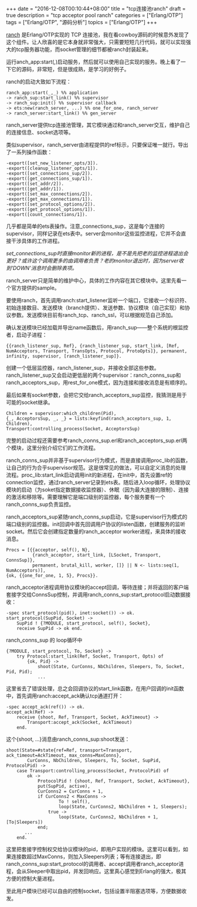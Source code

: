 +++
date = "2016-12-08T00:10:44+08:00"
title = "tcp连接池ranch"
draft = true
description = "tcp acceptor pool ranch"
categories = ["Erlang/OTP"]
tags = ["Erlang/OTP", "源码分析"]
topics = ["Erlang/OTP"]
+++


[ranch](https://github.com/ninenines/ranch) 是Erlang/OTP实现的 TCP 连接池，我在看cowboy源码的时候意外发现了这个组件。让人欣喜的是它本身就非常强大，只需要短短几行代码，就可以实现强大的tcp服务器功能，而socket管理的细节都被ranch封装起来。

运行anch_app:start(_,_)启动服务，然后就可以使用自己实现的服务。晚上看了一下它的源码，非常短，但是很成熟，是学习的好例子。

ranch的启动大致如下流程：

```
ranch_app:start(_,_) %% application
-> ranch_sup:start_link() %% supervisor 
-> ranch_sup:init() %% supervisor callback
-> ets:new(ranch_server, ...) %% one_for_one, ranch_server
-> ranch_server:start_link() %% gen_server
```

ranch_server提供tcp连接池管理，其它模块通过和ranch_server交互，维护自己的连接信息、socket选项等。

<!--more-->

类似supervisor，ranch_server由进程提供的ref标示，只要保证唯一就行。导出了一系列操作函数：

```
-export([set_new_listener_opts/3]).
-export([cleanup_listener_opts/1]).
-export([set_connections_sup/2]).
-export([get_connections_sup/1]).
-export([set_addr/2]).
-export([get_addr/1]).
-export([set_max_connections/2]).
-export([get_max_connections/1]).
-export([set_protocol_options/2]).
-export([get_protocol_options/1]).
-export([count_connections/1]).
```

几乎都是简单的ets表操作。注意_connections_sup，这是每个连接的supervisor，同样记录在ets表中。server会monitor这些监控进程，它并不会直接干涉具体的工作进程。

*set_connections_sup时直接monitor新的进程，是不是先把老的监控进程退出会更好？或许这个调用更多的由调用者负责？老的monitor退出时，因为server收到‘DOWN’消息时会删除表项。*

ranch_server只是简单的维护中心，具体的工作内容在其它模块中。这里先看一个官方提供的sample。

要使用ranch，首先调用ranch:start_listener监听一个端口，它接收一个标识符、初始连接数目、发送模块（branch提供）、发送参数、协议模块（自己实现）和协议参数。发送模块目前有ranch_tcp、ranch_ssl，可以根据规范自己添加。

确认发送模块已经加载并导出name函数后，用ranch_sup——整个系统的根监控者，启动子进程：

```
{{ranch_listener_sup, Ref}, {ranch_listener_sup, start_link, [Ref, NumAcceptors, Transport, TransOpts, Protocol, ProtoOpts]}, permanent, infinity, supervisor, [ranch_listener_sup]}.
```

创建一个低层监控器，ranch_listener_sup，并接收全部这些参数。ranch_listener_sup又会启动更低层的两个supervisor：ranch_conns_sup和ranch_acceptors_sup，用rest_for_one模式，因为连接和接收消息是有顺序的。

最后如果有socket参数，会把它交给ranch_acceptors_sup监控，我猜测是用于可能的socket继承。

```
Children = supervisor:which_children(Pid),
{_, AcceptorsSup, _, _} = lists:keyfind(ranch_acceptors_sup, 1, Children),
Transport:controlling_process(Socket, AcceptorsSup)
```

完整的启动过程还需要参考ranch_conns_sup.erl和ranch_acceptors_sup.erl两个模块，这里分别介绍它们的工作流程。

ranch_conns_sup并非基于supervisor行为模式，而是直接调用proc_lib的函数，让自己的行为合乎supervisor规范。这是很常见的做法，可以自定义消息的处理流程。proc_lib:start_link启动调用init的新进程，在init中，首先设置ref的connection监控，通过ranch_server记录到ets表。随后进入loop循环，处理协议模块的启动（为soket指定数据接收监控器）、休眠（因为最大连接的限制）、连接的激活和移除等。需要理解它是端口级别的监控器，每个服务要有一个ranch_conns_sup负责监控。

ranch_acceptors_sup紧随ranch_conns_sup启动，它是supervisor行为模式的端口级别的监控器。init回调中首先回调用户协议的listen函数，创建服务的监听socket。然后它会创建指定数量的ranch_acceptor worker进程，来具体的接收消息。

```
Procs = [{{acceptor, self(), N}, 
          {ranch_acceptor, start_link, [LSocket, Transport, ConnsSup]}, 
          permanent, brutal_kill, worker, []} || N <- lists:seq(1, NumAcceptors)],
{ok, {{one_for_one, 1, 5}, Procs}}.
```

ranch_acceptor进程调用协议模块的accept回调，等待连接；并将返回的客户端套接字交给ConnsSup控制，并调用ranch_conns_sup:start_protocol启动数据接收：

```
-spec start_protocol(pid(), inet:socket()) -> ok.
start_protocol(SupPid, Socket) ->
	SupPid ! {?MODULE, start_protocol, self(), Socket},
	receive SupPid -> ok end.
```

ranch_conns_sup 的 loop循环中

```
{?MODULE, start_protocol, To, Socket} ->
	try Protocol:start_link(Ref, Socket, Transport, Opts) of
		{ok, Pid} ->
			shoot(State, CurConns, NbChildren, Sleepers, To, Socket, Pid, Pid);
			...
```

这里省去了错误处理，总之会回调协议的start_link函数，在用户回调的init函数中，首先调用ranch:accept_ack确认tcp通道打开：

```
-spec accept_ack(ref()) -> ok.
accept_ack(Ref) ->
	receive {shoot, Ref, Transport, Socket, AckTimeout} ->
		Transport:accept_ack(Socket, AckTimeout)
	end.
```

这个{shoot, ...}消息由ranch_conns_sup:shoot发送：

```
shoot(State=#state{ref=Ref, transport=Transport, ack_timeout=AckTimeout, max_conns=MaxConns},
		CurConns, NbChildren, Sleepers, To, Socket, SupPid, ProtocolPid) ->
	case Transport:controlling_process(Socket, ProtocolPid) of
		ok ->
			ProtocolPid ! {shoot, Ref, Transport, Socket, AckTimeout},
			put(SupPid, active),
			CurConns2 = CurConns + 1,
			if CurConns2 < MaxConns ->
					To ! self(),
					loop(State, CurConns2, NbChildren + 1, Sleepers);
				true ->
					loop(State, CurConns2, NbChildren + 1, [To|Sleepers])
			end;
       ...
	end.
```

这里把套接字控制权交给协议模块的pid，即用户实现的模块。这里可以看到，如果连接数超过MaxConns，则加入Sleepers列表；等有连接退出，即ranch_conns_sup:start_protocol的调用者、accept调用者ranch_acceptor进程，会从Sleeper中取出pid，并发回响应。这里真心感觉到Erlang的强大，极其方便的控制大量进程。

至此用户模块已经可以自由的控制socket，包括设置半阻塞选项等，方便数据收发。